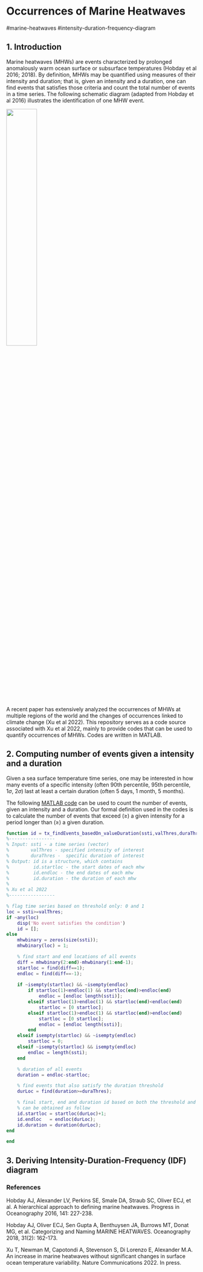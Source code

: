 # Occurrences of Marine Heatwaves

#marine-heatwaves #intensity-duration-frequency-diagram

## 1. Introduction

Marine heatwaves (MHWs) are events characterized by prolonged anomalously warm ocean surface or subsurface temperatures (Hobday et al 2016; 2018). By definition, MHWs may be quantified using measures of their intensity and duration; that is, given an intensity and a duration, one can find events that satisfies those criteria and count the total number of events in a time series. The following schematic diagram (adapted from Hobday et al 2016) illustrates the identification of one MHW event.

<img src="https://github.com/Tongtong-Xu-PSL/global-MHW/blob/main/schematic_mhw.png " width="40%" />

A recent paper has extensively analyzed the occurrences of MHWs at multiple regions of the world and the changes of occurrences linked to climate change (Xu et al 2022). This repository serves as a code source associated with Xu et al 2022, mainly to provide codes that can be used to quantify occurrences of MHWs. Codes are written in MATLAB.

## 2. Computing number of events given a intensity and a duration

Given a sea surface temperature time series, one may be interested in how many events of a specific intensity (often 90th percentile, 95th percentile, $1\sigma$, $2\sigma$) last at least a certain duration (often 5 days, 1 month, 5 months). 

The following [MATLAB code](https://github.com/Tongtong-Xu-PSL/global-MHW/blob/main/tx_findEvents_basedOn_valueDuration.m) can be used to count the number of events, given an intensity and a duration. Our formal definition used in the codes is to calculate the number of events that exceed ($\ge$) a given intensity for a period longer than ($\ge$) a given duration.

```Matlab
function id = tx_findEvents_basedOn_valueDuration(ssti,valThres,duraThres)
%-----------------
% Input: ssti - a time series (vector)
%        valThres - specified intensity of interest
%        duraThres -  specific duration of interest
% Output: id is a structure, which contains
%         id.startloc - the start dates of each mhw
%         id.endloc - the end dates of each mhw
%         id.duration - the duration of each mhw
% 
% Xu et al 2022
%-----------------

% flag time series based on threshold only: 0 and 1
loc = ssti>=valThres;
if ~any(loc)
    disp('No event satisfies the condition')
    id = [];
else
    mhwbinary = zeros(size(ssti));
    mhwbinary(loc) = 1;

    % find start and end locations of all events 
    diff = mhwbinary(2:end)-mhwbinary(1:end-1);
    startloc = find(diff==1);
    endloc = find(diff==-1);
    
    if ~isempty(startloc) && ~isempty(endloc)
        if startloc(1)<endloc(1) && startloc(end)>endloc(end)
            endloc = [endloc length(ssti)];
        elseif startloc(1)>endloc(1) && startloc(end)<endloc(end)
            startloc = [0 startloc];
        elseif startloc(1)>endloc(1) && startloc(end)>endloc(end)
            startloc = [0 startloc];
            endloc = [endloc length(ssti)];
        end
    elseif isempty(startloc) && ~isempty(endloc)
        startloc = 0;
    elseif ~isempty(startloc) && isempty(endloc)
        endloc = length(ssti);
    end

    % duration of all events
    duration = endloc-startloc;

    % find events that also satisfy the duration threshold
    durLoc = find(duration>=duraThres);

    % final start, end and duration id based on both the threshold and duration
    % can be obtained as follow
    id.startloc = startloc(durLoc)+1;
    id.endloc   = endloc(durLoc);
    id.duration = duration(durLoc);
end

end
```

## 3. Deriving Intensity-Duration-Frequency (IDF) diagram



### References

Hobday AJ, Alexander LV, Perkins SE, Smale DA, Straub SC, Oliver ECJ, et al. A hierarchical approach to defining marine heatwaves. Progress in Oceanography 2016, 141: 227-238.

Hobday AJ, Oliver ECJ, Sen Gupta A, Benthuysen JA, Burrows MT, Donat MG, et al. Categorizing and Naming MARINE HEATWAVES. Oceanography 2018, 31(2): 162-173.

Xu T, Newman M, Capotondi A, Stevenson S, Di Lorenzo E, Alexander M.A. An increase in marine heatwaves without significant changes in surface ocean temperature variability. Nature Communications 2022. In press.